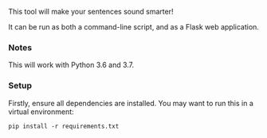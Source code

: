 This tool will make your sentences sound smarter!

It can be run as both a command-line script, and as a Flask web application.

### Notes

This will work with Python 3.6 and 3.7.

### Setup

Firstly, ensure all dependencies are installed. You may want to run this in a virtual environment: 

`pip install -r requirements.txt`